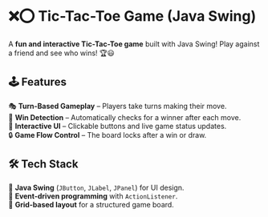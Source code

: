 # ❌⭕ Tic-Tac-Toe Game (Java Swing)  

A **fun and interactive Tic-Tac-Toe game** built with Java Swing! Play against a friend and see who wins! 🏆😃  

## 🕹️ Features  
🎭 **Turn-Based Gameplay** – Players take turns making their move.  
🏅 **Win Detection** – Automatically checks for a winner after each move.  
🎨 **Interactive UI** – Clickable buttons and live game status updates.  
🔒 **Game Flow Control** – The board locks after a win or draw.  

## 🛠️ Tech Stack  
🔹 **Java Swing** (`JButton`, `JLabel`, `JPanel`) for UI design.  
🔹 **Event-driven programming** with `ActionListener`.  
🔹 **Grid-based layout** for a structured game board.  
